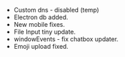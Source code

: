 - Custom dns - disabled (temp)
- Electron db added.
- New mobile fixes.
- File Input tiny update.
- windowEvents - fix chatbox updater.
- Emoji upload fixed.

